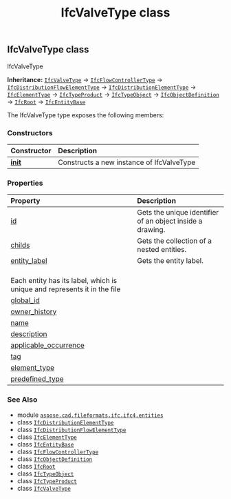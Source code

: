 ﻿---
title: IfcValveType class
second_title: Aspose.CAD for Python via .NET API References
description: 
type: docs
weight: 7480
url: /python-net/aspose.cad.fileformats.ifc.ifc4.entities/ifcvalvetype/
is_root: false
---

## IfcValveType class

IfcValveType



**Inheritance:** [`IfcValveType`](/cad/python-net/aspose.cad.fileformats.ifc.ifc4.entities/ifcvalvetype) → 
[`IfcFlowControllerType`](/cad/python-net/aspose.cad.fileformats.ifc.ifc4.entities/ifcflowcontrollertype) → 
[`IfcDistributionFlowElementType`](/cad/python-net/aspose.cad.fileformats.ifc.ifc4.entities/ifcdistributionflowelementtype) → 
[`IfcDistributionElementType`](/cad/python-net/aspose.cad.fileformats.ifc.ifc4.entities/ifcdistributionelementtype) → 
[`IfcElementType`](/cad/python-net/aspose.cad.fileformats.ifc.ifc4.entities/ifcelementtype) → 
[`IfcTypeProduct`](/cad/python-net/aspose.cad.fileformats.ifc.ifc4.entities/ifctypeproduct) → 
[`IfcTypeObject`](/cad/python-net/aspose.cad.fileformats.ifc.ifc4.entities/ifctypeobject) → 
[`IfcObjectDefinition`](/cad/python-net/aspose.cad.fileformats.ifc.ifc4.entities/ifcobjectdefinition) → 
[`IfcRoot`](/cad/python-net/aspose.cad.fileformats.ifc.ifc4.entities/ifcroot) → 
[`IfcEntityBase`](/cad/python-net/aspose.cad.fileformats.ifc/ifcentitybase)



The IfcValveType type exposes the following members:

### Constructors
| Constructor | Description |
| :- | :- |
| [__init__](/cad/python-net/aspose.cad.fileformats.ifc.ifc4.entities/ifcvalvetype/__init__/#) | Constructs a new instance of IfcValveType |


### Properties
| Property | Description |
| :- | :- |
| [id](/cad/python-net/aspose.cad.fileformats.ifc.ifc4.entities/ifcvalvetype/id) | Gets the unique identifier of an object inside a drawing. |
| [childs](/cad/python-net/aspose.cad.fileformats.ifc.ifc4.entities/ifcvalvetype/childs) | Gets the collection of a nested entities. |
| [entity_label](/cad/python-net/aspose.cad.fileformats.ifc.ifc4.entities/ifcvalvetype/entity_label) | Gets the entity label.<br/>Each entity has its label, which is unique and represents it in the file |
| [global_id](/cad/python-net/aspose.cad.fileformats.ifc.ifc4.entities/ifcvalvetype/global_id) |  |
| [owner_history](/cad/python-net/aspose.cad.fileformats.ifc.ifc4.entities/ifcvalvetype/owner_history) |  |
| [name](/cad/python-net/aspose.cad.fileformats.ifc.ifc4.entities/ifcvalvetype/name) |  |
| [description](/cad/python-net/aspose.cad.fileformats.ifc.ifc4.entities/ifcvalvetype/description) |  |
| [applicable_occurrence](/cad/python-net/aspose.cad.fileformats.ifc.ifc4.entities/ifcvalvetype/applicable_occurrence) |  |
| [tag](/cad/python-net/aspose.cad.fileformats.ifc.ifc4.entities/ifcvalvetype/tag) |  |
| [element_type](/cad/python-net/aspose.cad.fileformats.ifc.ifc4.entities/ifcvalvetype/element_type) |  |
| [predefined_type](/cad/python-net/aspose.cad.fileformats.ifc.ifc4.entities/ifcvalvetype/predefined_type) |  |



### See Also
* module [`aspose.cad.fileformats.ifc.ifc4.entities`](..)
* class [`IfcDistributionElementType`](/cad/python-net/aspose.cad.fileformats.ifc.ifc4.entities/ifcdistributionelementtype)
* class [`IfcDistributionFlowElementType`](/cad/python-net/aspose.cad.fileformats.ifc.ifc4.entities/ifcdistributionflowelementtype)
* class [`IfcElementType`](/cad/python-net/aspose.cad.fileformats.ifc.ifc4.entities/ifcelementtype)
* class [`IfcEntityBase`](/cad/python-net/aspose.cad.fileformats.ifc/ifcentitybase)
* class [`IfcFlowControllerType`](/cad/python-net/aspose.cad.fileformats.ifc.ifc4.entities/ifcflowcontrollertype)
* class [`IfcObjectDefinition`](/cad/python-net/aspose.cad.fileformats.ifc.ifc4.entities/ifcobjectdefinition)
* class [`IfcRoot`](/cad/python-net/aspose.cad.fileformats.ifc.ifc4.entities/ifcroot)
* class [`IfcTypeObject`](/cad/python-net/aspose.cad.fileformats.ifc.ifc4.entities/ifctypeobject)
* class [`IfcTypeProduct`](/cad/python-net/aspose.cad.fileformats.ifc.ifc4.entities/ifctypeproduct)
* class [`IfcValveType`](/cad/python-net/aspose.cad.fileformats.ifc.ifc4.entities/ifcvalvetype)
